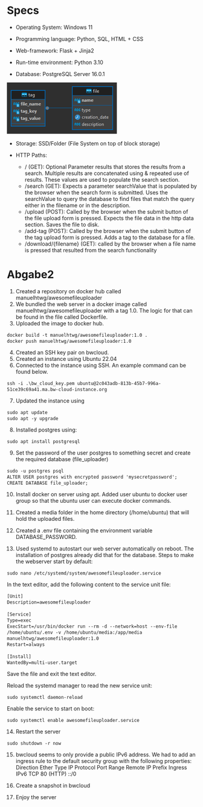 # Specs
- Operating System: Windows 11

- Programming language: Python, SQL, HTML + CSS

- Web-framework: Flask + Jinja2

- Run-time environment: Python 3.10

- Database: PostgreSQL Server 16.0.1

![](uml_diagram_db.png)
- Storage: SSD/Folder (File System on top of block storage)

- HTTP Paths:
    - / (GET): Optional Parameter results that stores the results from a search. Multiple results are concatenated using & repeated use of results. These values are used to populate the search section.
    - /search (GET): Expects a parameter searchValue that is populated by the browser when the search form is submitted. Uses the searchValue to query the database to find files that match the query either in the filename or in the description.
    - /upload (POST): Called by the browser when the submit button of the file upload form is pressed. Expects the file data in the http data section. Saves the file to disk.
    - /add-tag (POST): Called by the browser when the submit button of the tag upload form is pressed. Adds a tag to the database for a file.
    - /download/{filename} (GET): called by the browser when a file name is pressed that resulted from the search functionality 

# Abgabe2
1. Created a repository on docker hub called manuelhtwg/awesomefileuploader
2. We bundled the web server in a docker image called manuelhtwg/awesomefileuploader with a tag 1.0. The logic for that can be found in the file called Dockerfile.
3. Uploaded the image to docker hub.
```
docker build -t manuelhtwg/awesomefileuploader:1.0 .
docker push manuelhtwg/awesomefileuploader:1.0
```
4. Created an SSH key pair on bwcloud.
5. Created an instance using Ubuntu 22.04
6. Connected to the instance using SSH. An example command can be found below.
```
ssh -i .\bw_cloud_key.pem ubuntu@2c043adb-813b-45b7-996a-51ce39c69a41.ma.bw-cloud-instance.org	
```
7. Updated the instance using 
```
sudo apt update
sudo apt -y upgrade
```
8. Installed postgres using:
```
sudo apt install postgresql
```
9. Set the password of the user postgres to something secret and create the required database (file_uploader)
```
sudo -u postgres psql
ALTER USER postgres with encrypted password 'mysecretpassword';
CREATE DATABASE file_uploader;
```
10. Install docker on server using apt. Added user ubuntu to docker user group so that the ubuntu user can execute docker commands.

11. Created a media folder in the home directory (/home/ubuntu) that will hold the uploaded files.

12. Created a .env file containing the environment variable DATABASE_PASSWORD.

13. Used systemd to autostart our web server automatically on reboot. The installation of postgres already did that for the database.
Steps to make the webserver start by default:
```
sudo nano /etc/systemd/system/awesomefileuploader.service
```
In the text editor, add the following content to the service unit file:
```
[Unit]
Description=awesomefileuploader

[Service]
Type=exec
ExecStart=/usr/bin/docker run --rm -d --network=host --env-file /home/ubuntu/.env -v /home/ubuntu/media:/app/media manuelhtwg/awesomefileuploader:1.0
Restart=always

[Install]
WantedBy=multi-user.target
```

Save the file and exit the text editor.

Reload the systemd manager to read the new service unit:
```
sudo systemctl daemon-reload
```
Enable the service to start on boot:
```
sudo systemctl enable awesomefileuploader.service
```

14. Restart the server
```
sudo shutdown -r now
```

15. bwcloud seems to only provide a public IPv6 address. We had to add an ingress rule to the default security group with the following properties:
Direction	Ether Type	IP Protocol	Port Range	Remote IP Prefix 
Ingress	IPv6	TCP	80 (HTTP)	::/0 

16. Create a snapshot in bwcloud

17. Enjoy the server